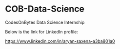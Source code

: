 # COB-Data-Science

CodesOnBytes Data Science Internship

Below is the link for LinkedIn profile:

https://www.linkedin.com/in/aryan-saxena-a3ba801a0

